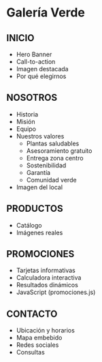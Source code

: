# Galería Verde

## INICIO
- Hero Banner
- Call-to-action
- Imagen destacada
- Por qué elegirnos

## NOSOTROS
- Historia
- Misión
- Equipo
- Nuestros valores
  - Plantas saludables
  - Asesoramiento gratuito
  - Entrega zona centro
  - Sostenibilidad
  - Garantía
  - Comunidad verde
- Imagen del local

## PRODUCTOS
- Catálogo
- Imágenes reales

## PROMOCIONES
- Tarjetas informativas
- Calculadora interactiva
- Resultados dinámicos
- JavaScript (promociones.js)

## CONTACTO
- Ubicación y horarios
- Mapa embebido
- Redes sociales
- Consultas
